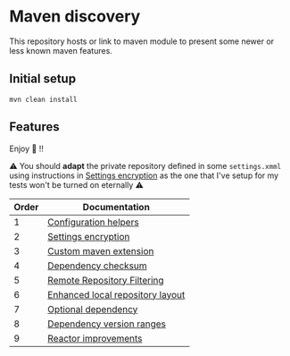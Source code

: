 # Maven discovery

This repository hosts or link to maven module to present some newer or less known maven features.

## Initial setup

```shell
mvn clean install
```

## Features

Enjoy 🚀 !!

⚠️ You should **adapt** the private repository defined in some `settings.xmml` using instructions in [Settings encryption](./settings-encryption/README.md) as the one that I've setup for my tests won't be turned on eternally ⚠️ 

| Order 	| Documentation                                                                                                   	|
|-------	|-----------------------------------------------------------------------------------------------------------------	|
| 1     	| [Configuration helpers](./configuration/README.md)                                                              	|
| 2     	| [Settings encryption](./settings-encryption/README.md)                                                          	|
| 3     	| [Custom maven extension](https://gitlab.com/syalioune/maven-settings-header-encryption/-/blob/master/README.md) 	|
| 4     	| [Dependency checksum](./dependency-checksum/README.md)                                                          	|
| 5     	| [Remote Repository Filtering](./remote-repository-filtering/README.md)                                          	|
| 6     	| [Enhanced local repository layout](./repository-layout/README.md)                                               	|
| 7     	| [Optional dependency](./optional-dependency/README.md)                                                          	|
| 8     	| [Dependency version ranges](./dependency-version-ranges/README.md)                                              	|
| 9     	| [Reactor improvements](./reactor-improvements/README.md)                                                        	|